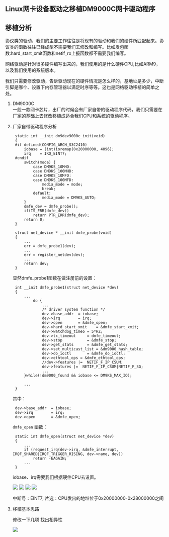 ## Linux网卡设备驱动之移植DM9000C网卡驱动程序 ##

## 移植分析 ##

协议类的驱动，我们的主要工作往往是将现有的驱动和我们的硬件所匹配起来。协议类的函数往往已经成型不需要我们去修改和编写。比如发包函数:hard_start_xmit函数和netif_rx上报函数都不需要我们编写。  

网络驱动是针对很多硬件编写出来的，我们使用的是什么硬件CPU,比如ARM9，以及我们使用的系统版本。  

我们只需要修改驱动，告诉驱动现在的硬件情况是怎么样的，基地址是多少，中断引脚是哪个、设置下内存管理器以满足时序等等。这也是网络驱动移植的简单之处。

1. DM9000C  
	一般一款网卡芯片，出厂的时候会有厂家自带的驱动程序代码，我们只需要在厂家的基础上去修改移植成适合我们CPU和系统的驱动程序。

2. 厂家自带驱动程序分析  

		static int __init dm9dev9000c_init(void)
		{
		#if defined(CONFIG_ARCH_S3C2410)
			iobase = (int)ioremap(0x20000000, 4096);
			irq    = IRQ_EINT7; 
		#endif
			switch(mode) {
				case DM9KS_10MHD:
				case DM9KS_100MHD:
				case DM9KS_10MFD:
				case DM9KS_100MFD:
					media_mode = mode;
					break;
				default:
					media_mode = DM9KS_AUTO;
			}
			dmfe_dev = dmfe_probe();
			if(IS_ERR(dmfe_dev))
				return PTR_ERR(dmfe_dev);
			return 0;
		}

		struct net_device * __init dmfe_probe(void)
		{
			...
			err = dmfe_probe1(dev);
			...
			err = register_netdev(dev);
			...
			return dev;
		}

	显然dmfe_probe1函数在做注册前的设置：

		int __init dmfe_probe1(struct net_device *dev)
		{
			...
				do {
					...
					/* driver system function */				
					dev->base_addr 	= iobase;
					dev->irq 		= irq;
					dev->open 		= &dmfe_open;
					dev->hard_start_xmit 	= &dmfe_start_xmit;
					dev->watchdog_timeo	= 5*HZ;	
					dev->tx_timeout		= dmfe_timeout;
					dev->stop 			= &dmfe_stop;
					dev->get_stats 		= &dmfe_get_stats;
					dev->set_multicast_list = &dm9000_hash_table;
					dev->do_ioctl 		= &dmfe_do_ioctl;
					dev->ethtool_ops = &dmfe_ethtool_ops;
					//dev->features |=  NETIF_F_IP_CSUM;
					dev->features |=  NETIF_F_IP_CSUM|NETIF_F_SG;
					...
			}while(!dm9000_found && iobase <= DM9KS_MAX_IO);
		
			...
		}


	其中：

		dev->base_addr	= iobase;
		dev->irq 		= irq;
		dev->open 		= &dmfe_open;


	`dmfe_open` 函数：

		static int dmfe_open(struct net_device *dev)
		{
			...
		    if (request_irq(dev->irq, &dmfe_interrupt, IRQF_SHARED|IRQF_TRIGGER_RISING, dev->name, dev))
				return -EAGAIN;
			...
		}

	iobase、irq需要我们根据硬件CPU去设置。

	![](https://i.imgur.com/F0mNRCQ.png)
	![](https://i.imgur.com/dFYpmAY.png)
	![](https://i.imgur.com/atAiZ6b.png)
	![](https://i.imgur.com/Uhy4Aaz.png)

	中断号：EINT7;
	片选：CPU发出的地址位于0x20000000-0x28000000之间

3. 移植基本思路

	修改一下几项 找出相异性

	![](https://i.imgur.com/aZVojBj.png)

